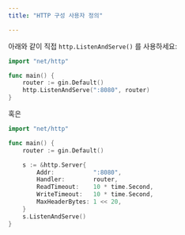 ```yaml
---
title: "HTTP 구성 사용자 정의"

---
```


아래와 같이 직접 `http.ListenAndServe()` 를 사용하세요:

```go
import "net/http"

func main() {
	router := gin.Default()
	http.ListenAndServe(":8080", router)
}
```
혹은

```go
import "net/http"

func main() {
	router := gin.Default()

	s := &http.Server{
		Addr:           ":8080",
		Handler:        router,
		ReadTimeout:    10 * time.Second,
		WriteTimeout:   10 * time.Second,
		MaxHeaderBytes: 1 << 20,
	}
	s.ListenAndServe()
}
```
